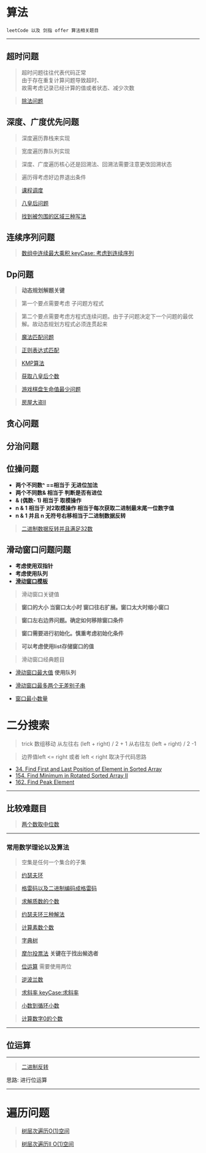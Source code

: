 # 算法
    leetCode 以及 剑指 offer 算法相关题目
    
-----------

## 超时问题
> 超时问题往往代表代码正常    
由于存在重复计算问题导致超时、    
故需考虑记录已经计算的值或者状态、减少次数

> [除法问题](https://leetcode.com/problems/divide-two-integers/)
 
## 深度、广度优先问题
> 深度遍历靠栈来实现

> 宽度遍历靠队列实现

> 深度、广度遍历核心还是回溯法、回溯法需要注意更改回溯状态

> 遍历得考虑好边界退出条件

> [课程调度]()

> [八皇后问题](https://leetcode.com/problems/n-queens/)

> [找到被包围的区域三种写法](https://leetcode.com/problems/surrounded-regions/)


## 连续序列问题
> [数组中连续最大乘积 keyCase: 考虑到连续序列](https://leetcode.com/problems/maximum-product-subarray/)

## Dp问题
>**动态规划解题关键**

> 第一个要点需要考虑 子问题方程式

> 第二个要点需要考虑方程式连续问题。由于子问题决定下一个问题的最优解。故动态规划方程式必须连贯起来

> [魔法匹配问题](https://www.cnblogs.com/grandyang/p/4401196.html
)

> [正则表达式匹配](https://leetcode.com/problems/regular-expression-matching/discuss/5651/Easy-DP-Java-Solution-with-detailed-Explanation)

> [KMP算法](https://leetcode.com/problems/implement-strstr/discuss/12956/C%2B%2B-Brute-Force-and-KMP)

> [获取八皇后个数](https://leetcode.com/problems/n-queens-ii/)

> [游戏棋盘生命值最少问题](https://leetcode.com/submissions/detail/226063539/)

> [房屋大盗II](https://leetcode.com/problems/house-robber-ii/)




## 贪心问题


## 分治问题

## 位操问题
    
* **两个不同数^ ==相当于 无进位加法**
* **两个不同数& 相当于 判断是否有进位**
* **& (偶数- 1) 相当于 取模操作**
* **n & 1 相当于 对2取模操作 相当于每次获取二进制最末尾一位数字值**
* **n & 1 并且 n 无符号右移相当于二进制数据反转**
> [二进制数据反转并且满足32数](https://leetcode.com/problems/reverse-bits/)



## 滑动窗口问题问题

* **考虑使用双指针**
* **考虑使用队列**
* **[滑动窗口模板](https://leetcode.com/problems/minimum-window-substring/discuss/26808/Here-is-a-10-line-template-that-can-solve-most-'substring'-problems)**

> 滑动窗口关键值

> **窗口的大小 当窗口太小时 窗口往右扩展。窗口太大时缩小窗口**

> **窗口左右边界问题。确定如何移除窗口条件**

> **窗口需要进行初始化。慎重考虑初始化条件**

> **可以考虑使用list存储窗口的值**

> 滑动窗口经典题目  

* [滑动窗口最大值](https://www.nowcoder.com/practice/1624bc35a45c42c0bc17d17fa0cba788?tpId=13&tqId=11217&rp=1&ru=%2Fta%2Fcoding-interviews&qru=%2Fta%2Fcoding-interviews%2Fquestion-ranking&tPage=4) 使用队列    

* [滑动窗口最多两个无差别子串](http://www.cnblogs.com/grandyang/p/5185561.html)

* [窗口最小数量](https://leetcode.com/problems/minimum-size-subarray-sum/)


# 二分搜索
> trick 数组移动
> 从左往右 (left + right) / 2 + 1
> 从右往左 (left + right) / 2 -1

> 边界值left <= right 或者 left < right 取决于代码思路

* [34. Find First and Last Position of Element in Sorted Array](https://leetcode.com/problems/find-first-and-last-position-of-element-in-sorted-array/)
* [154. Find Minimum in Rotated Sorted Array II](https://leetcode.com/problems/find-minimum-in-rotated-sorted-array-ii/)
* [162. Find Peak Element](https://leetcode.com/problems/find-peak-element/)




----

## 比较难题目
> [两个数取中位数](https://leetcode.com/problems/median-of-two-sorted-arrays/)


-----
### 常用数学理论以及算法

> 空集是任何一个集合的子集

> [约瑟夫环](https://www.nowcoder.com/practice/f78a359491e64a50bce2d89cff857eb6?tpId=13&tqId=11199&rp=1&ru=%2Fta%2Fcoding-interviews&qru=%2Fta%2Fcoding-interviews%2Fquestion-ranking&tPage=3)

> [格雷码以及二进制编码成格雷码](https://baike.baidu.com/item/%E6%A0%BC%E9%9B%B7%E7%A0%81/6510858?fr=aladdin)

> [求解质数的个数](https://leetcode.com/submissions/detail/121785675/)

> [约瑟夫环三种解法](https://blog.csdn.net/weixin_38214171/article/details/80352921)

> [计算素数个数](https://leetcode.com/problems/count-primes/)

> [字典树](https://leetcode.com/submissions/detail/226455100/)

> [摩尔投票法](https://www.jianshu.com/p/c19bb428f57a) **关键在于找出候选者**

> [位运算](https://leetcode.com/problems/single-number-ii/) 需要使用两位

> [逆波兰数](https://leetcode.com/problems/reverse-words-in-a-string/)

> [求斜率 keyCase:求斜率](https://leetcode.com/submissions/detail/186532613/)

> [小数到循环小数](https://leetcode.com/problems/fraction-to-recurring-decimal/)

> [计算数字0的个数](https://leetcode.com/problems/factorial-trailing-zeroes/)

----
## 位运算
------

> [二进制反转](https://leetcode.com/problems/reverse-bits/)

思路: 进行位运算

---
# 遍历问题

> [树层次遍历O(1)空间](https://leetcode.com/problems/populating-next-right-pointers-in-each-node/)

> [树层次遍历II O(1)空间](https://leetcode.com/problems/populating-next-right-pointers-in-each-node-ii/)